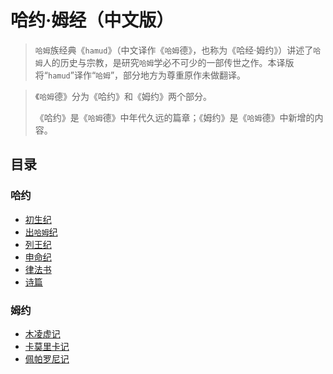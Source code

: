 # 哈约·姆经（中文版）

> `哈姆`族经典《`hamud`》（中文译作《`哈姆`德》，也称为《哈经·姆约》）讲述了`哈姆`人的历史与宗教，是研究`哈姆`学必不可少的一部传世之作。本译版将“`hamud`”译作“``哈姆``”，部分地方为尊重原作未做翻译。

> 《`哈姆`德》分为《哈约》和《姆约》两个部分。
>
> 《哈约》是《`哈姆`德》中年代久远的篇章；《姆约》是《`哈姆`德》中新增的内容。

## 目录

### 哈约

* [初生纪](./Newborn.md)
* [出`哈姆`纪](./Hamud.md)
* [列王纪](./Kings.md)
* [申命纪](./Souls.md)
* [律法书](./Laws.md)
* [诗篇](./Poem.md)

### 姆约

* [木凌虚记](./Record_murinsu.md)
* [卡莫里卡记](./Record_gamurig.md)
* [佩帕罗尼记](./Record_bebaron.md)
